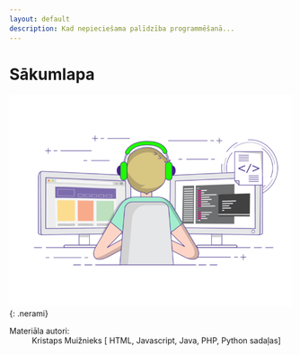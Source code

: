 ```yaml
---
layout: default
description: Kad nepieciešama palīdzība programmēšanā...
---
```


# Sākumlapa



![example image](/media/landinggifs.gif){: .nerami}

<dl>
    <dt>Materiāla autori:</dt>
    <dd>Kristaps Muižnieks [ HTML, Javascript, Java, PHP, Python sadaļas] </dd>
</dl>
